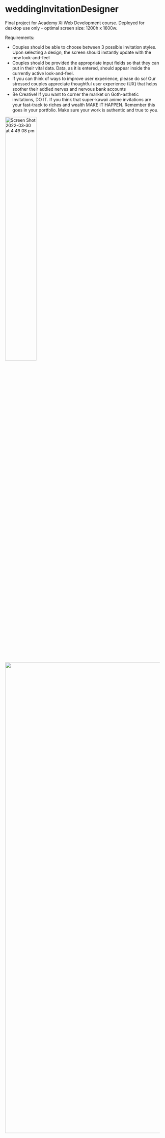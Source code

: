 # weddingInvitationDesigner
Final project for Academy Xi Web Development course.
Deployed for desktop use only - optimal screen size: 1200h x 1600w. 

Requirements:
- Couples should be able to choose between 3 possible invitation styles. Upon selecting a design, the screen should instantly update with the new look-and-feel
- Couples should be provided the appropriate input fields so that they can put in their vital data. Data, as it is entered, should appear inside the currently active look-and-feel.
- If you can think of ways to improve user experience, please do so! Our stressed couples appreciate thoughtful user experience (UX) that helps soother their addled nerves and nervous bank accounts
- Be Creative! If you want to corner the market on Goth-asthetic invitations, DO IT. If you think that super-kawaii anime invitations are your fast-track to riches and wealth MAKE IT HAPPEN. Remember this goes in your portfolio. Make sure your work is authentic and true to you.

<p float="left>
  <img width="45%" alt="Screen Shot 2022-03-30 at 4 48 52 pm" src="https://user-images.githubusercontent.com/96323853/160761409-95d16806-455d-48cd-b5fb-7c4fed0cc367.png">
  <img width="45%" alt="Screen Shot 2022-03-30 at 4 49 08 pm" src="https://user-images.githubusercontent.com/96323853/160761418-e53457e0-d967-4298-bb32-54ea3c75806c.png">
</p>
<p align="center">
  <img width="1527" alt="Screen Shot 2022-03-30 at 5 01 11 pm" src="https://user-images.githubusercontent.com/96323853/160761919-11e6b122-4d10-4aa5-8205-728008f7fc0f.png">
</p>

